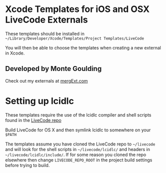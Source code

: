 # Xcode Templates for iOS and OSX LiveCode Externals

These templates should be installed in
`~/Library/Developer/Xcode/Templates/Project Templates/LiveCode`

You will then be able to choose the templates when creating a new external in
Xcode.

## Developed by Monte Goulding

Check out my externals at [mergExt.com](http://mergext.com)

# Setting up lcidlc

These templates require the use of the lcidlc compiler and shell scripts found
in the [LiveCode repo](https://github.com/livecode/livecode/)

Build LiveCode for OS X and then symlink lcidlc to somewhere on your `$PATH`

The templates assume you have cloned the LiveCode repo to `~/livecode` and will
look for the shell scripts in `~/livecode/lcidlc/` and headers in
`~/livecode/lcidlc/include/`. If for some reason you cloned the repo elsewhere
then change `LIVECODE_REPO_ROOT` in the project build settings before trying to
build.
